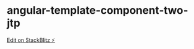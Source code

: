 # angular-template-component-two-jtp

[Edit on StackBlitz ⚡️](https://stackblitz.com/edit/angular-template-component-two-jtp)